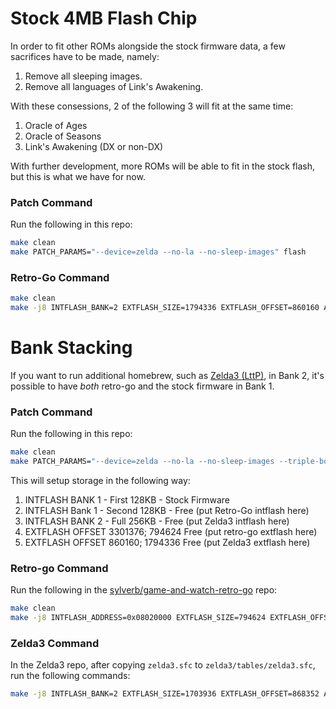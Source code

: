 # Stock 4MB Flash Chip

In order to fit other ROMs alongside the stock firmware data, a few sacrifices have to be made, namely:

1. Remove all sleeping images.
2. Remove all languages of Link's Awakening.

With these consessions, 2 of the following 3 will fit at the same time:

1. Oracle of Ages
2. Oracle of Seasons
3. Link's Awakening (DX or non-DX)

With further development, more ROMs will be able to fit in the stock flash, but this is what we have for now.

### Patch Command

Run the following in this repo:

```bash
make clean
make PATCH_PARAMS="--device=zelda --no-la --no-sleep-images" flash
```

### Retro-Go Command


```bash
make clean
make -j8 INTFLASH_BANK=2 EXTFLASH_SIZE=1794336 EXTFLASH_OFFSET=860160 ADAPTER=stlink GNW_TARGET=zelda flash
```


# Bank Stacking
If you want to run additional homebrew, such as [Zelda3 (LttP)](https://github.com/marian-m12l/game-and-watch-zelda3), in Bank 2, it's possible to have *both* retro-go and the stock firmware in Bank 1.

### Patch Command

Run the following in this repo:

```bash
make clean
make PATCH_PARAMS="--device=zelda --no-la --no-sleep-images --triple-boot" flash
```

This will setup storage in the following way:
1. INTFLASH BANK 1 - First 128KB - Stock Firmware
2. INTFLASH Bank 1 - Second 128KB - Free (put Retro-Go intflash here)
3. INTFLASH BANK 2 - Full 256KB - Free (put Zelda3 intflash here)
4. EXTFLASH OFFSET 3301376; 794624 Free (put retro-go extflash here)
5. EXTFLASH OFFSET 860160; 1794336 Free (put Zelda3 extflash here)

### Retro-go Command
Run the following in the [sylverb/game-and-watch-retro-go](https://github.com/sylverb/game-and-watch-retro-go) repo:

```bash
make clean
make -j8 INTFLASH_ADDRESS=0x08020000 EXTFLASH_SIZE=794624 EXTFLASH_OFFSET=3301376 GNW_TARGET=zelda BIG_BANK=0 flash
```

### Zelda3 Command
In the Zelda3 repo, after copying `zelda3.sfc` to `zelda3/tables/zelda3.sfc`, run the following commands:

```bash
make -j8 INTFLASH_BANK=2 EXTFLASH_SIZE=1703936 EXTFLASH_OFFSET=868352 ADAPTER=stlink GNW_TARGET=zelda flash
```
